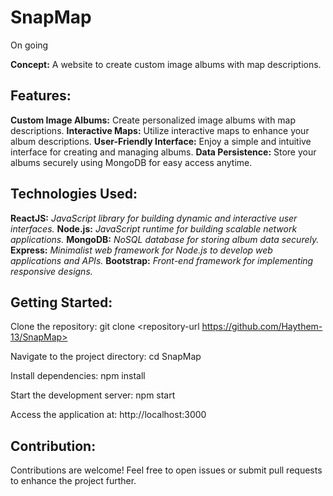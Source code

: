

<h1>SnapMap</h1> On going

**Concept:** A website to create custom image albums with map descriptions.

<h2>Features:</h2> 

**Custom Image Albums:** Create personalized image albums with map descriptions.
**Interactive Maps:** Utilize interactive maps to enhance your album descriptions.
**User-Friendly Interface:** Enjoy a simple and intuitive interface for creating and managing albums.
**Data Persistence:** Store your albums securely using MongoDB for easy access anytime.
<h2>Technologies Used:</h2> 

**ReactJS:** *JavaScript library for building dynamic and interactive user interfaces.*
**Node.js:** *JavaScript runtime for building scalable network applications.*
**MongoDB:** *NoSQL database for storing album data securely.*
**Express:** *Minimalist web framework for Node.js to develop web applications and APIs.*
**Bootstrap:** *Front-end framework for implementing responsive designs.*

<h2>Getting Started:</h2> 

Clone the repository: git clone <repository-url  https://github.com/Haythem-13/SnapMap>

Navigate to the project directory: cd SnapMap

Install dependencies: npm install

Start the development server: npm start

Access the application at: http://localhost:3000

<h2>Contribution:</h2> 
Contributions are welcome! Feel free to open issues or submit pull requests to enhance the project further.
